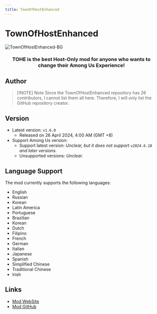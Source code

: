 ```yaml
---
title: TownOfHostEnhanced
---
```

# TownOfHostEnhanced
![TownOfHostEnhanced-BG](/Image/TownOfHostEnhanced.jpg)

<div align="center">
<h3>TOHE is the best Host-Only mod for anyone who wants to change their Among Us Experience!</h3>
</div>

<script setup>
import { VPTeamMembers } from 'vitepress/theme'

const members = [
  {
    avatar: '/Image/Moe.png',
    name: 'Moe',
    title: 'Developer',
    links: [
      { icon: 'github', link: 'https://github.com/0xDrMoe' },
      { icon: 'x', link: 'https://x.com/0xDrMoe'}
    ]
  }
]

</script>

## Author

<div align="center">
<VPTeamMembers size="small" :members="members" />
</div>

> [!NOTE] Note
> Since the TownOfHostEnhanced repository has 26 contributors, I cannot list them all here. Therefore, I will only list the GitHub repository creator.

## Version
- Latest version: `v1.6.0`
  - Released on 26 April 2024, 4:00 AM (GMT +8) 
- Support Among Us version:
    - Support latest version: *Unclear, but it does not support `v2024.6.18` and later versions.*
    - Unsupported versions: *Unclear.*

## Language Support
The mod currently supports the following languages:
- English
- Russian
- Korean
- Latin America
- Portuguese
- Brazilian
- Korean
- Dutch
- Filipino
- French
- German
- Italian
- Japanese
- Spanish
- Simplified Chinese
- Traditional Chinese
- Irish

## Links

- [Mod WebSite](https://tohre.dev)
- [Mod GitHub](https://github.com/0xDrMoe/TownofHost-Enhanced)